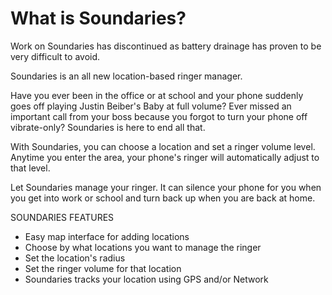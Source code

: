 



# What is Soundaries?

<aside class="warning">
Work on Soundaries has discontinued as battery drainage has proven to be very difficult to avoid.
</aside>

Soundaries is an all new location-based ringer manager.

Have you ever been in the office or at school and your phone suddenly goes off playing Justin Beiber's Baby at full volume? Ever missed an important call from your boss because you forgot to turn your phone off vibrate-only? Soundaries is here to end all that.

With Soundaries, you can choose a location and set a ringer volume level. Anytime you enter the area, your phone's ringer will automatically adjust to that level.

Let Soundaries manage your ringer. It can silence your phone for you when you get into work or school and turn back up when you are back at home.


SOUNDARIES FEATURES

* Easy map interface for adding locations
* Choose by what locations you want to manage the ringer
* Set the location's radius
* Set the ringer volume for that location
* Soundaries tracks your location using GPS and/or Network
